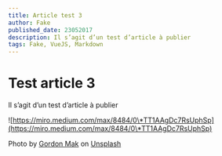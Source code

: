 ```yaml
---
title: Article test 3
author: Fake
published_date: 23052017
description: Il s’agit d’un test d’article à publier
tags: Fake, VueJS, Markdown
---
```

# Test article 3

Il s’agit d’un test d’article à publier

![https://miro.medium.com/max/8484/0\*TT1AAgDc7RsUphSp](https://miro.medium.com/max/8484/0\*TT1AAgDc7RsUphSp)

Photo by [Gordon Mak](https://unsplash.com/@gcmak?utm_source=medium&utm_medium=referral) on [Unsplash](https://unsplash.com?utm_source=medium&utm_medium=referral)
